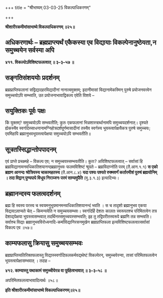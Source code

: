 +++
title = "श्रीभाष्यम् 03-03-25 विकल्पाधिकरणम्"

+++


**श्रीशारीरकमीमांसाभाष्ये विकल्पाधिकरणम् ॥२५॥**

## अधिकरणार्थः – ब्रह्मप्राप्त्यर्थं एकैकस्या एव विद्यायाः विकल्पेनानुष्ठेयता,न समुच्चयेन सर्वस्या अपि 

**४११. विकल्पोऽविशिष्टफलत्वात् ॥ ३–३–५७ ॥**

## सङ्गतिसंशययोः प्रदर्शनम्

ब्रह्मप्राप्तिफलानां सद्विद्यादहरविद्यादीनां नानात्वमुक्तम्; इदानीमासां विद्यानामेकस्मिन् पुरुषे प्रयोजनवत्त्वेन समुच्चयोऽपि सम्भवति, उत प्रयोजनाभावाद्विकल्प एवेति विशये –

## सयुक्तिकः पूर्वः पक्षः

किं युक्तम्? समुच्चयोऽपि सम्भवतीति; कुतः एकफलानां भिन्नशास्त्रार्थानामपि समुच्चयदर्शनात्। दृश्यते ह्येकस्यैव स्वर्गादेस्साधनानामग्निहोत्रदर्शपूर्णमासादीनां तस्यैव स्वर्गस्य भूयस्त्वापेक्षयैकत्र पुरुषे समुच्चयः; एवमिहापि ब्रह्मानुभवभूयस्त्वापेक्षया समुच्चयोऽपि सम्भवतीति॥

## सूत्रतस्सिद्धान्तोपपादनम्

एवं प्राप्ते प्रचक्ष्महे – विकल्प एव; न समुच्चयस्सम्भवतीति। कुतः?
अविशिष्टफलत्वात् – सर्वासां हि ब्रह्मविद्यानामनवधिकातिशयानन्दब्रह्मानुभवः फलमविशिष्टं श्रूयते – ब्रह्मविदाप्नोति परम् (तै.आन.१.१) **स एको ब्रह्मण आनन्दः श्रोत्रियस्य चाकामहतस्य** (तै.आन.८.४) **यदा पश्यः पश्यते रुक्मवर्णं कर्तारमीशं पुरुषं ब्रह्मयोनिम् । तदा विद्वान् पुण्यपापे विधूय निरञ्जनः परमं साम्यमुपैति** (मु.३.१.३) इत्यादिभ्यः।

## ब्रह्मानन्दस्य फलत्वदर्शनम्

ब्रह्म हि स्वस्य परस्य च स्वयमनुभूयमानमनवधिकातिशयानन्दं भवति । स च तादृशो ब्रह्मानुभव एकया विद्ययाऽवाप्यते चेत् – किमन्ययेति न समुच्चयसम्भवः। स्वर्गादेर्हि देशतः कालतः स्वरूपतश्च परिमितत्वेन तत्र देशाद्यपेक्षया भूयस्त्वसम्भवात् तदर्थिनस्समुच्चयस्सम्भवति; इह तु
तद्विपरीतस्वरूपे ब्रह्मणि तन्न सम्भवति। सर्वाश्च विद्याः ब्रह्मानुभवविरोध्यनादि-कर्माविद्यानिरसनमुखेन ब्रह्मप्राप्तिफला इत्यविशिष्टफलत्वात्सर्वासां विकल्प एव ॥५७॥

## काम्यफलासु क्रियासु समुच्चयसम्भवः

ब्रह्मप्राप्तिव्यतिरिक्तफलास्तु विद्यास्स्वर्गादिफलकर्मवद्यथेष्टं विकल्पेरन्, समुच्चयेरन्वा, तासां परिमितफलत्वेन भूयस्त्वापेक्षासम्भवात् । तदाह –

**४१२. काम्यास्तु यथाकामं समुच्चीयेरन्न वा पूर्वहेत्वभावात् ॥ ३–३–५८ ॥**

अपरिमितफलत्वाभावादित्यर्थः ॥५८॥

**इति श्रीशारीरकमीमांसाभाष्ये विकल्पाधिकरणम्॥२५॥**


